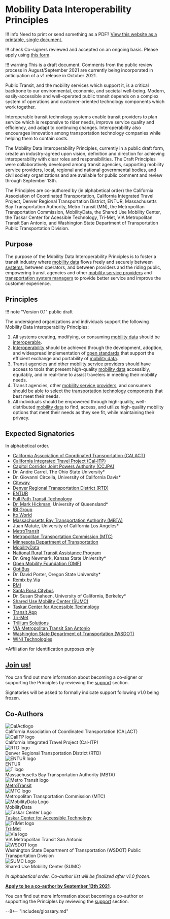 # Mobility Data Interoperability Principles

!!! info
    Need to print or send something as a PDF? [View this website as a printable, single document.](https://docs.google.com/document/d/1TgaVb8uwLhDAwY119IN5vOxzNqEbYcJf3iMTRj4CSCg/edit?usp=sharing)  

!!! check
    Co-signers reviewed and accepted on an ongoing basis.  Please apply using [this form](https://forms.gle/ZW3Uk9e7y8VWtre86).

!!! warning
    This is a draft document.  Comments from the public review process in August/September 2021 are currently being incorporated in anticipation of a v1 release in October 2021.  

Public Transit, and the mobility services which support it, is a critical backbone to our environmental, economic, and societal well-being.  Modern, easily-accessible and well-operated public transit depends on a complex system of operations and customer-oriented technology components which work together.  

Interoperable transit technology systems enable transit providers to plan service which is responsive to rider needs, improve service quality and efficiency, and adapt to continuing changes.  Interoperability also encourages innovation among transportation technology companies while helping them to contain costs.

The Mobility Data Interoperability Principles, currently in a public draft form, create an industry-agreed upon vision, definition and direction for achieving interoperability with clear roles and responsibilities.  The Draft Principles were collaboratively developed among transit agencies, supporting mobility service providers, local, regional and national governmental bodies, and civil society organizations and are available for public comment and review through September 13th.  

The Principles are co-authored by (in alphabetical order) the California Association of Coordinated Transportation, California Integrated Travel Project, Denver Regional Transportation District,  ENTUR, Massachusetts Bay Transportation Authority, Metro Transit (MN), the Metropolitan Transportation Commission, MobilityData, the Shared Use Mobility Center, the Taskar Center for Acessible Technology, Tri-Met, VIA Metropolitan Transit San Antonio, and Washington State Department of Transportation Public Transportation Division.  

## Purpose

The purpose of the Mobility Data Interoperability Principles is to foster a transit industry where [mobility data](definitions.md#mobility_data) flows freely and securely between [systems](definitions.md#mobility_technology_system), between operators, and between providers and the riding public, empowering transit agencies and other [mobility service providers](definitions.md#mobility_provider) and [transportation system managers](definitions.md#transportation_system_manager) to provide better service and improve the customer experience.  

## Principles

!!! note "Version 0.1"
    public draft

The undersigned organizations and individuals support the following Mobility Data Interoperability Principles:

1. All systems creating, modifying, or consuming [mobility data](definitions.md#mobility_data) should be [interoperable](definitions.md#interoperability).  
2. [Interoperability](definitions.md#interoperability) should be achieved through the development, adoption, and widespread implementation of [open standards](definitions.md#open_standard) that support the efficient exchange and portability of [mobility data](definitions.md#mobility_data).  
3. Transit agencies and other [mobility service providers](definitions.md#mobility_provider) should have access to tools that present high-quality [mobility data](definitions.md#mobility_data) accessibly, equitably, and in real-time to assist travelers in meeting their mobility needs.  
4. Transit agencies, other [mobility service providers](definitions.md#mobility_provider), and consumers should be able to select the [transportation technology components](definitions.md#mobility_technology_component) that best meet their needs.  
5. All individuals should be empowered through high-quality, well-distributed [mobility data](definitions.md#mobility_data) to find, access, and utilize high-quality mobility options that meet their needs as they see fit, while maintaining their privacy.  

## Expected Signatories

In alphabetical order.  

- [California Association of Coordinated Transportation (CALACT)](http://calact.org)  
- [California Integrated Travel Project (Cal-ITP)](http://calitp.org)  
- [Capitol Corridor Joint Powers Authority (CCJPA)](http://capitolcorridor.org)  
- Dr. Andre Carrel, The Ohio State University*  
- Dr. Giovanni Circella, University of California Davis*  
- [Cityway](https://cityway.io/)  
- [Denver Regional Transportation District (RTD)](https://www.rtd-denver.com/)  
- [ENTUR](https://entur.no/)  
- [Full Path Transit Technology](http://fullpath.io)  
- [Dr. Mark Hickman](https://researchers.uq.edu.au/researcher/2972), University of Queensland*  
- [IBI Group](https://www.ibigroup.com)  
- [Ito World](https://www.itoworld.com/)  
- [Massachusetts Bay Transportation Authority (MBTA)](https://www.mbta.com/)  
- Juan Matute, University of California Los Angeles*  
- [MetroTransit](http://metrotransit.org)  
- [Metropolitan Transportation Commission (MTC)](http://bayareametro.org)  
- [Minnesota Department of Transportation](https://www.dot.state.mn.us/)  
- [MobilityData](http://mobilitydata.org)  
- [National Rural Transit Assistance Program](https://www.nationalrtap.org/)  
- Dr. Greg Newmark, Kansas State University*
- [Open Mobility Foundation (OMF)](https://www.openmobilityfoundation.org/)  
- [OptiBus](http://www.optibus.com)  
- Dr. David Porter, Oregon State University*  
- [Remix by Via](http://remix.com)  
- [RMI](http://rmi.org)  
- [Santa Rosa Citybus](https://srcity.org/1036/Transit-and-CityBus)  
- Dr. Susan Shaheen, University of California, Berkeley*  
- [Shared Use Mobility Center (SUMC)](https://sharedusemobilitycenter.org/)  
- [Taskar Center for Accessible Technology](https://tcat.cs.washington.edu/)  
- [Transit App](http://transitapp.com)  
- [Tri-Met](https://trimet.org/)  
- [Trillium Solutions](https://trilliumtransit.com/)  
- [VIA Metropolitan Transit San Antonio](https://www.viainfo.net/)  
- [Washington State Department of Transportation (WSDOT)](https://wsdot.wa.gov/)  
- [WINI Technologies](http://www.winitechnologies.com/)  

*Affiliation for identification purposes only

## [**Join us!**](https://forms.gle/ZW3Uk9e7y8VWtre86)

You can find out more information about becoming a co-signer or supporting the Principles by reviewing the [support](support.md) section.  

Signatories will be asked to formally indicate support following v1.0 being frozen.

## Co-Authors

![CalActlogo](img/calact.png)  
California Association of Coordinated Transportation  (CALACT)  
![CalITP logo](img/calitp.png)  
California Integrated Travel Project (Cal-ITP)  
![RTD logo](img/rtd.png)  
Denver Regional Transportation District (RTD)  
![ENTUR logo](img/entur.png)  
ENTUR  
![T logo](img/mbta.png)  
Massachusetts Bay Transportation Authority (MBTA)  
![Metro Transit logo](img/metrotransit.png)  
[MetroTransit](http://metrotransit.org)  
![MTC logo](img/mtc.png)  
Metropolitan Transportation Commission (MTC)  
![MobilityData Logo](img/mobilitydata.png)  
MobilityData  
 ![Taskar Center Logo](img/taskar.png)  
[Taskar Center for Accessible Technology](https://tcat.cs.washington.edu/)  
![TriMet logo](img/trimet.png)  
[Tri-Met](https://trimet.org/)  
![Via logo](img/via.png)  
VIA Metropolitan Transit San Antonio  
![WSDOT logo](img/wsdot.png)  
Washington State Department of Transportation (WSDOT) Public Transportation Division  
![SUMC Logo](img/sumc.png)  
Shared Use Mobility Center (SUMC)  

*In alphabetical order. Co-author list will be finalized after v1.0 frozen.*

[**Apply to be a co-author by September 13th 2021**](https://forms.gle/ZW3Uk9e7y8VWtre86).

You can find out more information about becoming a co-author or supporting the Principles by reviewing the [support](support.md) section.

--8<-- "includes/glossary.md"
